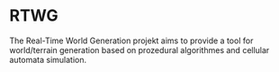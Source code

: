 # RTWG
The Real-Time World Generation projekt aims to provide a tool for world/terrain generation based on prozedural algorithmes and cellular automata simulation.
